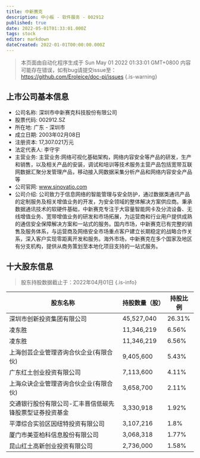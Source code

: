 ```yaml
---
title: 中新赛克
description: 中小板 - 软件服务 - 002912
published: true
date: 2022-05-01T01:33:01.000Z
tags: stock
editor: markdown
dateCreated: 2022-01-01T00:00:00.000Z
---
```


> 本页面由自动化程序生成于 Sun May 01 2022 01:33:01 GMT+0800
> 内容可能存在错误，如有bug请提交issue至：https://github.com/Eroleice/doc-pi/issues
{.is-warning}

## 上市公司基本信息
- 公司名称: 深圳市中新赛克科技股份有限公司
- 股票代码: 002912.SZ
- 所在地: 广东 - 深圳市
- 成立日期: 2003年02月08日
- 注册资本: 17,307.021万元
- 法定代表人: 李守宇
- 主营业务: 主营业务:网络可视化基础架构，网络内容安全等产品的研发，生产和销售，以及相关产品的安装，调试和培训等技术服务主营产品包括宽带互联网数据汇聚分发管理产品，移动接入网数据采集分析产品和网络内容安全产品等
- 公司官网: www.sinovatio.com
- 公司介绍: 公司致力于信息网络的智能管理与安全防护，通过数据类通讯产品的定制服务及相关增值业务的开发，为安全领域的整体解决方案供应商。秉承数据通讯技术的软硬件基础，中新赛克专注于大容量智能网卡及分流设备、无线增值业务、宽带增值业务的研发和市场拓展，为运营商和行业用户提供成熟的通信安全保障解决方案和一站式的服务。国内市场，中新赛克已有完整的销售及服务体系，与运营商及网络安全市场重点客户建立长期稳定的战略合作关系，深入客户实现零距离开发和服务。海外市场，中新赛克在多个国家及地区有分支机构，提供从商务策划至本地化项目支持的一站式服务。


## 十大股东信息
> 股东持股数据截止于：2022年04月01日
{.is-info}

| 股东名称 | 持股数量（股） | 持股比例 |
| --- | --- | --- |
| 深圳市创新投资集团有限公司 | 45,527,040 | 26.31% |
| 凌东胜 | 11,346,219 | 6.56% |
| 凌东胜 | 11,346,219 | 6.56% |
| 上海创芸企业管理咨询合伙企业(有限合伙) | 9,405,600 | 5.43% |
| 广东红土创业投资有限公司 | 7,113,600 | 4.11% |
| 上海众诀企业管理咨询合伙企业(有限合伙) | 3,658,700 | 2.11% |
| 交通银行股份有限公司-汇丰晋信低碳先锋股票型证券投资基金 | 3,330,918 | 1.92% |
| 平潭综合实验区因纽特投资有限公司 | 3,107,216 | 1.8% |
| 厦门市美亚柏科信息股份有限公司 | 3,068,318 | 1.77% |
| 昆山红土高新创业投资有限公司 | 2,736,000 | 1.58% |




